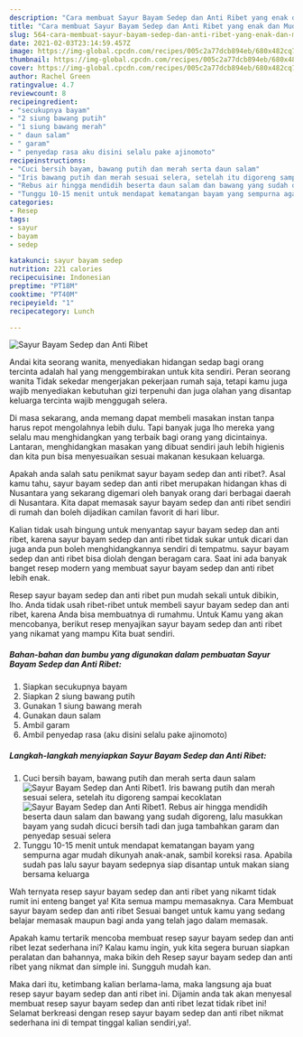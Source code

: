 ```yaml
---
description: "Cara membuat Sayur Bayam Sedep dan Anti Ribet yang enak dan Mudah Dibuat"
title: "Cara membuat Sayur Bayam Sedep dan Anti Ribet yang enak dan Mudah Dibuat"
slug: 564-cara-membuat-sayur-bayam-sedep-dan-anti-ribet-yang-enak-dan-mudah-dibuat
date: 2021-02-03T23:14:59.457Z
image: https://img-global.cpcdn.com/recipes/005c2a77dcb894eb/680x482cq70/sayur-bayam-sedep-dan-anti-ribet-foto-resep-utama.jpg
thumbnail: https://img-global.cpcdn.com/recipes/005c2a77dcb894eb/680x482cq70/sayur-bayam-sedep-dan-anti-ribet-foto-resep-utama.jpg
cover: https://img-global.cpcdn.com/recipes/005c2a77dcb894eb/680x482cq70/sayur-bayam-sedep-dan-anti-ribet-foto-resep-utama.jpg
author: Rachel Green
ratingvalue: 4.7
reviewcount: 8
recipeingredient:
- "secukupnya bayam"
- "2 siung bawang putih"
- "1 siung bawang merah"
- " daun salam"
- " garam"
- " penyedap rasa aku disini selalu pake ajinomoto"
recipeinstructions:
- "Cuci bersih bayam, bawang putih dan merah serta daun salam"
- "Iris bawang putih dan merah sesuai selera, setelah itu digoreng sampai kecoklatan"
- "Rebus air hingga mendidih beserta daun salam dan bawang yang sudah digoreng, lalu masukkan bayam yang sudah dicuci bersih tadi dan juga tambahkan garam dan penyedap sesuai selera"
- "Tunggu 10-15 menit untuk mendapat kematangan bayam yang sempurna agar mudah dikunyah anak-anak, sambil koreksi rasa. Apabila sudah pas lalu sayur bayam sedepnya siap disantap untuk makan siang bersama keluarga"
categories:
- Resep
tags:
- sayur
- bayam
- sedep

katakunci: sayur bayam sedep 
nutrition: 221 calories
recipecuisine: Indonesian
preptime: "PT18M"
cooktime: "PT40M"
recipeyield: "1"
recipecategory: Lunch

---
```



![Sayur Bayam Sedep dan Anti Ribet](https://img-global.cpcdn.com/recipes/005c2a77dcb894eb/680x482cq70/sayur-bayam-sedep-dan-anti-ribet-foto-resep-utama.jpg)

Andai kita seorang wanita, menyediakan hidangan sedap bagi orang tercinta adalah hal yang menggembirakan untuk kita sendiri. Peran seorang  wanita Tidak sekedar mengerjakan pekerjaan rumah saja, tetapi kamu juga wajib menyediakan kebutuhan gizi terpenuhi dan juga olahan yang disantap keluarga tercinta wajib menggugah selera.

Di masa  sekarang, anda memang dapat membeli masakan instan tanpa harus repot mengolahnya lebih dulu. Tapi banyak juga lho mereka yang selalu mau menghidangkan yang terbaik bagi orang yang dicintainya. Lantaran, menghidangkan masakan yang dibuat sendiri jauh lebih higienis dan kita pun bisa menyesuaikan sesuai makanan kesukaan keluarga. 



Apakah anda salah satu penikmat sayur bayam sedep dan anti ribet?. Asal kamu tahu, sayur bayam sedep dan anti ribet merupakan hidangan khas di Nusantara yang sekarang digemari oleh banyak orang dari berbagai daerah di Nusantara. Kita dapat memasak sayur bayam sedep dan anti ribet sendiri di rumah dan boleh dijadikan camilan favorit di hari libur.

Kalian tidak usah bingung untuk menyantap sayur bayam sedep dan anti ribet, karena sayur bayam sedep dan anti ribet tidak sukar untuk dicari dan juga anda pun boleh menghidangkannya sendiri di tempatmu. sayur bayam sedep dan anti ribet bisa diolah dengan beragam cara. Saat ini ada banyak banget resep modern yang membuat sayur bayam sedep dan anti ribet lebih enak.

Resep sayur bayam sedep dan anti ribet pun mudah sekali untuk dibikin, lho. Anda tidak usah ribet-ribet untuk membeli sayur bayam sedep dan anti ribet, karena Anda bisa membuatnya di rumahmu. Untuk Kamu yang akan mencobanya, berikut resep menyajikan sayur bayam sedep dan anti ribet yang nikamat yang mampu Kita buat sendiri.

<!--inarticleads1-->

##### Bahan-bahan dan bumbu yang digunakan dalam pembuatan Sayur Bayam Sedep dan Anti Ribet:

1. Siapkan secukupnya bayam
1. Siapkan 2 siung bawang putih
1. Gunakan 1 siung bawang merah
1. Gunakan  daun salam
1. Ambil  garam
1. Ambil  penyedap rasa (aku disini selalu pake ajinomoto)




<!--inarticleads2-->

##### Langkah-langkah menyiapkan Sayur Bayam Sedep dan Anti Ribet:

1. Cuci bersih bayam, bawang putih dan merah serta daun salam
<img src="https://img-global.cpcdn.com/steps/e4a87701d939c73d/160x128cq70/sayur-bayam-sedep-dan-anti-ribet-langkah-memasak-1-foto.jpg" alt="Sayur Bayam Sedep dan Anti Ribet">1. Iris bawang putih dan merah sesuai selera, setelah itu digoreng sampai kecoklatan
<img src="https://img-global.cpcdn.com/steps/6a71130b5df345f2/160x128cq70/sayur-bayam-sedep-dan-anti-ribet-langkah-memasak-2-foto.jpg" alt="Sayur Bayam Sedep dan Anti Ribet">1. Rebus air hingga mendidih beserta daun salam dan bawang yang sudah digoreng, lalu masukkan bayam yang sudah dicuci bersih tadi dan juga tambahkan garam dan penyedap sesuai selera
1. Tunggu 10-15 menit untuk mendapat kematangan bayam yang sempurna agar mudah dikunyah anak-anak, sambil koreksi rasa. Apabila sudah pas lalu sayur bayam sedepnya siap disantap untuk makan siang bersama keluarga




Wah ternyata resep sayur bayam sedep dan anti ribet yang nikamt tidak rumit ini enteng banget ya! Kita semua mampu memasaknya. Cara Membuat sayur bayam sedep dan anti ribet Sesuai banget untuk kamu yang sedang belajar memasak maupun bagi anda yang telah jago dalam memasak.

Apakah kamu tertarik mencoba membuat resep sayur bayam sedep dan anti ribet lezat sederhana ini? Kalau kamu ingin, yuk kita segera buruan siapkan peralatan dan bahannya, maka bikin deh Resep sayur bayam sedep dan anti ribet yang nikmat dan simple ini. Sungguh mudah kan. 

Maka dari itu, ketimbang kalian berlama-lama, maka langsung aja buat resep sayur bayam sedep dan anti ribet ini. Dijamin anda tak akan menyesal membuat resep sayur bayam sedep dan anti ribet lezat tidak ribet ini! Selamat berkreasi dengan resep sayur bayam sedep dan anti ribet nikmat sederhana ini di tempat tinggal kalian sendiri,ya!.

